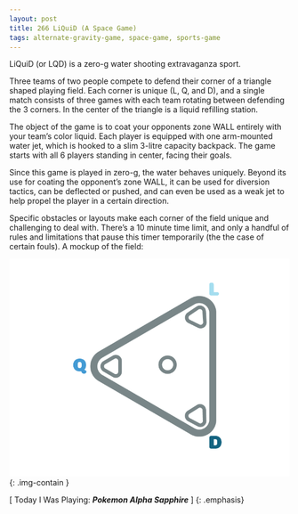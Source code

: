 ```yaml
---
layout: post
title: 266 LiQuiD (A Space Game)
tags: alternate-gravity-game, space-game, sports-game
---
```

LiQuiD (or LQD) is a zero-g water shooting extravaganza sport.

Three teams of two people compete to defend their corner of a triangle shaped playing field. Each corner is unique (L, Q, and D), and a single match consists of three games with each team rotating between defending the 3 corners.  In the center of the triangle is a liquid refilling station.

The object of the game is to coat your opponents zone WALL entirely with your team’s color liquid.  Each player is equipped with one arm-mounted water jet, which is hooked to a slim 3-litre capacity backpack.  The game starts with all 6 players standing in center, facing their goals.

Since this game is played in zero-g, the water behaves uniquely.  Beyond its use for coating the opponent’s zone WALL, it can be used for diversion tactics, can be deflected or pushed, and can even be used as a weak jet to help propel the player in a certain direction.

Specific obstacles or layouts make each corner of the field unique and challenging to deal with.  There’s a 10 minute time limit, and only a handful of rules and limitations that pause this timer temporarily (the the case of certain fouls). A mockup of the field:

![Liquid](/img/games/266_LiQuiD.png "Liquid"){: .img-contain }

[ Today I Was Playing: ***Pokemon Alpha Sapphire*** ]
{: .emphasis}

